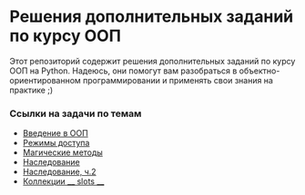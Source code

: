 # Решения дополнительных заданий по курсу ООП

Этот репозиторий содержит решения дополнительных заданий по курсу ООП на Python. 
Надеюсь, они помогут вам разобраться в объектно-ориентированном программировании и применять свои знания на практике ;)

### Ссылки на задачи по темам

- [Введение в ООП](https://github.com/rocketvsaliens/oop_additional_tasks_solutions/tree/main/lesson1)
- [Режимы доступа](https://github.com/rocketvsaliens/oop_additional_tasks_solutions/tree/main/lesson2)
- [Магические методы](https://github.com/rocketvsaliens/oop_additional_tasks_solutions/tree/main/lesson3)
- [Наследование](https://github.com/rocketvsaliens/oop_additional_tasks_solutions/tree/main/lesson4)
- [Наследование, ч.2](https://github.com/rocketvsaliens/oop_additional_tasks_solutions/tree/main/lesson5)
- [Коллекции __ slots __](https://github.com/rocketvsaliens/oop_additional_tasks_solutions/tree/main/lessson6)